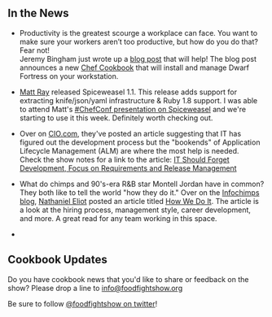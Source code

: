 ## In the News

* Productivity is the greatest scourge a workplace can face. You want to make 
  sure your workers aren’t too productive, but how do you do that?  Fear not!  
  Jeremy Bingham just wrote up a [blog post](http://time.to.pullthepl.ug/blog/2012/5/21/a-chef-cookbook-for-dwarf-fortress/)
  that will help!  The blog post announces a new [Chef Cookbook](https://github.com/ctdk/dwarf_fortress)
  that will install and manage Dwarf Fortress on your workstation.

* [Matt Ray](http://twitter.com/mattray) released Spiceweasel 1.1.  This release adds support for extracting knife/json/yaml infrastructure & Ruby 1.8 support.  I was able to attend Matt's [#ChefConf presentation on Spiceweasel](http://www.slideshare.net/mattray/chefconf-2012-spiceweasel) and we're starting to use it this week.  Definitely worth checking out.

* Over on [CIO.com](http://www.cio.com/), they've posted an article suggesting 
  that IT has figured out the development process but the "bookends" of 
  Application Lifecycle Management (ALM) are where the most help is needed.  
  Check the show notes for a link to the article:
  [IT Should Forget Development, Focus on Requirements and Release Management](http://www.cio.com/article/706656/IT_Should_Forget_Development_Focus_on_Requirements_and_Release_Management)

* What do chimps and 90's-era R&B star Montell Jordan have in common?  They 
  both like to tell the world "how they do it."  Over on the 
  [Infochimps blog](http://blog.infochimps.com), [Nathaniel Eliot](http://twitter.com/temujin9)
  posted an article titled [How We Do It](http://blog.infochimps.com/2012/05/18/how-we-do-it/).
  The article is a look at the hiring process, management style, career 
  development, and more.  A great read for any team working in this space.

* 


## Cookbook Updates


Do you have cookbook news that you'd like to share or feedback on the show?  Please drop a line to info@foodfightshow.org

Be sure to follow [@foodfightshow on twitter](http://twitter.com/foodfightshow)!
